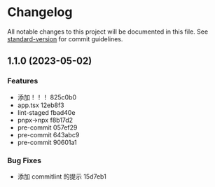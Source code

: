 # Changelog

All notable changes to this project will be documented in this file. See [standard-version](https://github.com/conventional-changelog/standard-version) for commit guidelines.

## 1.1.0 (2023-05-02)

### Features

- 添加！！！ 825c0b0
- app.tsx 12eb8f3
- lint-staged fbad40e
- pnpx->npx f8b17d2
- pre-commit 057ef29
- pre-commit 643abc9
- pre-commit 90601a1

### Bug Fixes

- 添加 commitlint 的提示 15d7eb1
